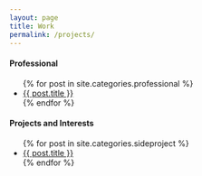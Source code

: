 ```yaml
---
layout: page
title: Work
permalink: /projects/
---
```

<div class="page-content">
  <h4>Professional</h4>
	<ul>
	  {% for post in site.categories.professional %}
		<li>
		  <a href="{{ post.url }}">{{ post.title }}</a>
		</li>
	  {% endfor %}
	</ul>
  <h4>Projects and Interests</h4>
	<ul>
	  {% for post in site.categories.sideproject %}
		<li>
		  <a href="{{ post.url }}">{{ post.title }}</a>
		</li>
	  {% endfor %}
	</ul>
</div>
